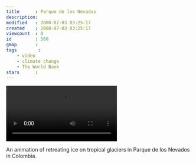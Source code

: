 ```yaml
---
title      : Parque de los Nevados
description: 
modified   : 2008-07-03 03:25:17
created    : 2008-07-03 03:25:17
viewcount  : 0
id         : 560
gmap       : 
tags        :
    - video
    - climate change
    - The World Bank
stars      : 
---
```


![Parque de los Nevados](nevados.mp4)

An animation of retreating ice on tropical glaciers in Parque de los Nevados in Colombia.

